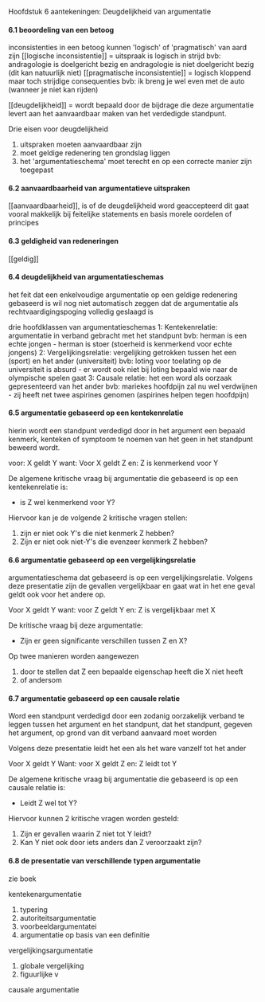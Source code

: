 Hoofdstuk 6 aantekeningen:
Deugdelijkheid van argumentatie

#### 6.1 beoordeling van een betoog
inconsistenties in een betoog kunnen 'logisch' of 'pragmatisch' van aard zijn
[[logische inconsistentie]] = uitspraak is logisch in strijd
	bvb: andragologie is doelgericht bezig en andragologie is niet doelgericht bezig (dit kan natuurlijk niet)
[[pragmatische inconsistentie]] = logisch kloppend maar toch strijdige consequenties
	bvb: ik breng je wel even met de auto (wanneer je niet kan rijden)

[[deugdelijkheid]] = wordt bepaald door de bijdrage die deze argumentatie levert aan het aanvaardbaar maken van het verdedigde standpunt.

Drie eisen voor deugdelijkheid
1. uitspraken moeten aanvaardbaar zijn
2. moet geldige redenering ten grondslag liggen
3. het 'argumentatieschema' moet terecht en op een correcte manier zijn toegepast 

#### 6.2 aanvaardbaarheid van argumentatieve uitspraken
[[aanvaardbaarheid]], is of de deugdelijkheid word geaccepteerd
dit gaat vooral makkelijk bij feitelijke statements en basis morele oordelen of principes

#### 6.3 geldigheid van redeneringen
[[geldig]] 

#### 6.4 deugdelijkheid van argumentatieschemas
het feit dat een enkelvoudige argumentatie op een geldige redenering gebaseerd is wil nog niet automatisch zeggen dat de argumentatie als rechtvaardigingspoging volledig geslaagd is

drie hoofdklassen van argumentatieschemas
1: Kentekenrelatie: argumentatie in verband gebracht met het standpunt
	bvb: herman is een echte jongen - herman is stoer (stoerheid is kenmerkend voor echte jongens)
2: Vergelijkingsrelatie: vergelijking getrokken tussen het een (sport) en het ander (universiteit)
	bvb: loting voor toelating op de universiteit is absurd - er wordt ook niet bij loting bepaald wie naar de olympische spelen gaat
3: Causale relatie: het een word als oorzaak gepresenteerd van het ander
	bvb: mariekes hoofdpijn zal nu wel verdwijnen - zij heeft net twee aspirines genomen (aspirines helpen tegen hoofdpijn)

#### 6.5 argumentatie gebaseerd op een kentekenrelatie
hierin wordt een standpunt verdedigd door in het argument een bepaald kenmerk, kenteken of symptoom te noemen van het geen in het standpunt beweerd wordt. 

voor: X geldt Y
want: Voor X geldt Z
en: Z is kenmerkend voor Y

De algemene kritische vraag bij argumentatie die gebaseerd is op een kentekenrelatie is:
- is Z wel kenmerkend voor Y?

Hiervoor kan je de volgende 2 kritische vragen stellen:
1. zijn er niet ook Y's die niet kenmerk Z hebben?
2. Zijn er niet ook niet-Y's die evenzeer kenmerk Z hebben?

#### 6.6 argumentatie gebaseerd op een vergelijkingsrelatie
argumentatieschema dat gebaseerd is op een vergelijkingsrelatie. Volgens deze presentatie zijn de gevallen vergelijkbaar en gaat wat in het ene geval geldt ook voor het andere op.

Voor X geldt Y
want: voor Z geldt Y
en: Z is vergelijkbaar met X

De kritische vraag bij deze argumentatie:
- Zijn er geen significante verschillen tussen Z en X?

Op twee manieren worden aangewezen
1. door te stellen dat Z een bepaalde eigenschap heeft die X niet heeft
2. of andersom

#### 6.7 argumentatie gebaseerd op een causale relatie
Word een standpunt verdedigd door een zodanig oorzakelijk verband te leggen tussen het argument en het standpunt, dat het standpunt, gegeven het argument, op grond van dit verband aanvaard moet worden

Volgens deze presentatie leidt het een als het ware vanzelf tot het ander

Voor X geldt Y
Want: voor X geldt Z
en: Z leidt tot Y

De algemene kritische vraag bij argumentatie die gebaseerd is op een causale relatie is:
- Leidt Z wel tot Y?

Hiervoor kunnen 2 kritische vragen worden gesteld:
1. Zijn er gevallen waarin Z niet tot Y leidt?
2. Kan Y niet ook door iets anders dan Z veroorzaakt zijn?

#### 6.8 de presentatie van verschillende typen argumentatie
zie boek




kentekenargumentatie
1. typering
2. autoriteitsargumentatie
3. voorbeeldargumentatei
4. argumentatie op basis van een definitie

vergelijkingsargumentatie
1. globale vergelijking
2. figuurlijke v

causale argumentatie